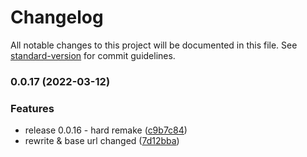 # Changelog

All notable changes to this project will be documented in this file. See [standard-version](https://github.com/conventional-changelog/standard-version) for commit guidelines.

### 0.0.17 (2022-03-12)


### Features

* release 0.0.16 - hard remake ([c9b7c84](https://github.com/sinkaroid/cabul/commit/c9b7c8477b46ce1fe0c49235394cde48a7f2412c))
* rewrite & base url changed ([7d12bba](https://github.com/sinkaroid/cabul/commit/7d12bba515f6e6c183a51f4d1a3152e59a9acfcd))
